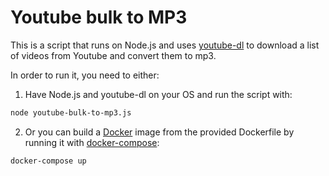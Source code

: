 # Youtube bulk to MP3

This is a script that runs on Node.js and uses [youtube-dl](https://rg3.github.io/youtube-dl/) to download a list of videos from Youtube and convert them to mp3.

In order to run it, you need to either:

1) Have Node.js and youtube-dl on your OS and run the script with:

```bash
node youtube-bulk-to-mp3.js
```

2) Or you can build a [Docker](https://www.docker.com/) image from the provided Dockerfile by running it with [docker-compose](https://docs.docker.com/compose/install/):

```bash
docker-compose up
```
